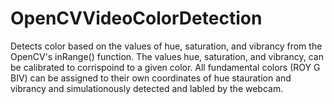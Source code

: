 # OpenCVVideoColorDetection
Detects color based on the values of hue, saturation, and vibrancy from the OpenCV's inRange() function. The values hue, saturation, and vibrancy, can 
be calibrated to corrispoind to a given color. All fundamental colors (ROY G BIV) can be assigned to their own coordinates of hue stauration and vibrancy and simulationously
detected and labled by the webcam.

